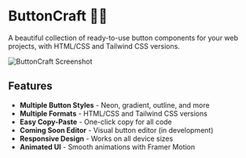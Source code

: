 # ButtonCraft 🎨✨

A beautiful collection of ready-to-use button components for your web projects, with HTML/CSS and Tailwind CSS versions.

![ButtonCraft Screenshot](https://via.placeholder.com/800x400.png?text=ButtonCraft+Screenshot)

## Features

- **Multiple Button Styles** - Neon, gradient, outline, and more
- **Multiple Formats** - HTML/CSS and Tailwind CSS versions
- **Easy Copy-Paste** - One-click copy for all code
- **Coming Soon Editor** - Visual button editor (in development)
- **Responsive Design** - Works on all device sizes
- **Animated UI** - Smooth animations with Framer Motion
